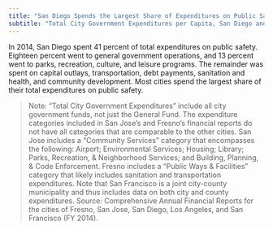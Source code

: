 ```yaml
---
title: "San Diego Spends the Largest Share of Expenditures on Public Safety, like Other Cities"
subtitle: "Total City Government Expenditures per Capita, San Diego and Select California Cities (FY 2014)"
---
```

In 2014, San Diego spent 41 percent of total expenditures on public safety. Eighteen percent went to general government operations, and 13 percent went to parks, recreation, culture, and leisure programs. The remainder was spent on capital outlays, transportation, debt payments, sanitation and health, and community development. Most cities spend the largest share of their total expenditures on public safety.

> Note: “Total City Government Expenditures” include all city government funds, not just the General Fund. The expenditure categories included in San Jose’s and Fresno’s financial reports do not have all categories that are comparable to the other cities. San Jose includes a “Community Services” category that encompasses the following: Airport; Environmental Services; Housing; Library; Parks, Recreation, & Neighborhood Services; and Building, Planning, & Code Enforcement. Fresno includes a “Public Ways & Facilities” category that likely includes sanitation and transportation expenditures. Note that San Francisco is a joint city-county municipality and thus includes data on both city and county expenditures.
> Source: Comprehensive Annual Financial Reports for the cities of Fresno, San Jose, San Diego, Los Angeles, and San Francisco (FY 2014).
